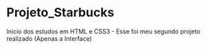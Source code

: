 # Projeto_Starbucks
Inicio dos estudos em HTML e CSS3 - Esse foi meu segundo projeto realizado (Apenas a Interface)

